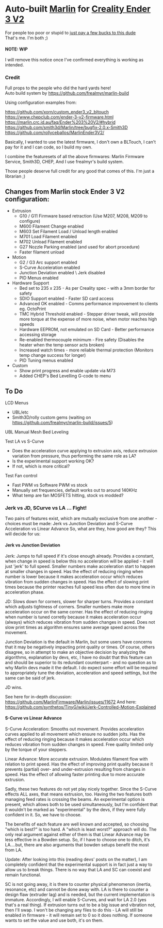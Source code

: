 # Auto-built [Marlin](https://github.com/MarlinFirmware/Marlin/) for [Creality Ender 3 V2](https://www.creality.com/goods-detail/ender-3-v2-3d-printer)


For people too poor or stupid to [just pay a few bucks to this dude](https://marlin.crc.id.au/firmware/Ender%203%20V2%20-%20Stock/)  
That's me. I'm both ;)  

#### NOTE: WIP  
I will remove this notice once I've confirmed everything is working as intended.  

### Credit  
Full props to the people who did the hard yards here!  
Auto build system by https://github.com/frealmyr/marlin-build  
  
Using configuration examples from:

https://github.com/xorn/custom_ender3_v2_bltouch  
https://www.chepclub.com/ender-3-v2-firmware.html  
https://marlin.crc.id.au/faq/Ender%203%20V2/#hybrid  
https://github.com/smith3d/Marlin/tree/bugfix-2.0.x-Smith3D  
https://github.com/rollyceballos/MarlinEnder3V2/  
  
  
  
Basically, I wanted to use the latest firmware, I don't own a BLTouch, I can't pay for it and I can code, so I build my own.

I combine the featuresets of all the above firmwares: Marlin Firmware Service, Smith3D, CHEP, 
And I use frealmyr's build system.

Those people deserve full credit for any good that comes of this. I'm just a librarian ;)

## Changes from Marlin stock Ender 3 V2 configuration:
- Extrusion
  - G10 / G11 Firmware based retraction (Use M207, M208, M209 to configure)
  - M600 Filament Change enabled
  - M603 Set Filament Load / Unload length enabled
  - M701 Load Filament enabled
  - M702 Unload Filament enabled
  - G27 Nozzle Parking enabled (and used for abort procedure)
  - Faster filament unload
- Motion
  - G2 / G3 Arc support enabled
  - S-Curve Acceleration enabled
  - Junction Deviation enabled \ Jerk disabled
  - PID Menus enabled
- Hardware Support
  - Bed set to 235 x 235 - As per Creality spec - with a 3mm border for safety
  - SDIO Support enabled - Faster SD card access
  - Advanced OK enabled - Comms performance improvement to clients eg. OctoPrint
  - TMC Hybrid Threshold enabled - Stepper driver tweak, will provide more torque at the expense of more noise, when motor reaches high speeds
  - Hardware EEPROM, not emulated on SD Card - Better performance accessing storage
  - Re-enabled thermocouple minimum - Fire safety (Disables the heater when the temp sensor acts broken)
  - Increased watch times - more reliable thermal protection (Monitors temp change success for longer)
  - PID Tuning menus enabled
- Custom
  - Show print progress and enable update via M73
  - Added CHEP's Bed Levelling G-code to menu

## To Do  


LCD Menus
  - UBL/etc
  - Smith3D/rolly custom gems (waiting on https://github.com/frealmyr/marlin-build/issues/5)

UBL Manual Mesh Bed Leveling

Test LA vs S-Curve  
  - Does the acceleration curve applying to extrusion axis, reduce extrusion variation from pressure, thus performing the same role as LA?
  - Is the experimental support working OK?
  - If not, which is more critical? 

Test Fan control  
  - Fast PWM vs Software PWM vs stock
  - Manually set frequencies, default works out to around 140KHz
  - What temp are fan MOSFETS hitting, stock vs modded?


### Jerk vs JD, SCurve vs LA ... Fight!

Two pairs of features exist, which are mutually exclusive from one another - choices must be made: Jerk vs Junction Deviation and S-Curve Acceleration vs Linear Advance
So, what are they, how good are they? This will decide for us:


#### Jerk vs Junction Deviation

Jerk: Jumps to full speed if it's close enough already. 
Provides a constant, when change in speed is below this no acceleration will be applied - it will just 'jerk' to full speed. Smaller numbers make acceleration start to happen at smaller changes in speed.
Has the effect of reducing ringing when number is lower because it makes acceleration occur which reduces vibration from sudden changes in speed.
Has the effect of slowing print times because the printer reaches full speed less often due to more time in acceleration phase.

JD: Slows down for corners, slower for sharper turns. 
Provides a constant which adjusts tightness of corners. Smaller numbers make more acceleration occur on the same corner.
Has the effect of reducing ringing when number is tuned corretly because it makes acceleration occur (always) which reduces vibration from sudden changes in speed.
Does not slow print times as algorithm ensures same average speed across the movement.

Junction Deviation is the default in Marlin, but some users have concerns that it may be negatively impacting print quality or times. Of course, others disagree, so in attempt to make an objective decision by analyzing the algorithms, explanation by devs, etc, I have no doubt that this feature can and should be superior to its redundant counterpart - and no question as to why Marlin devs made it the default. I do expect some effort will be required to appropriately tune the deviation, acceleration and speed settings, but the same can be said of jerk.

JD wins. 

See here for in-depth discussion: https://github.com/MarlinFirmware/Marlin/issues/11672
And here: https://github.com/synthetos/TinyG/wiki/Jerk-Controlled-Motion-Explained


#### S-Curve vs Linear Advance

S-Curve Acceleration: Smooths out movement.
Provides acceleration curves applied to all movement which ensure no sudden jolts.
Has the effect of reducing ringing because it makes acceleration occur which reduces vibration from sudden changes in speed.
Free quality limited only by the torque of your steppers.


Linear Advance: More accurate extrusion.
Modulates filament flow with relation to print speed.
Has the effect of improving print quality because it prevents (partial) over- and under-extrusion resulting from changes in speed.
Has the effect of allowing faster printing due to more accurate extrusion.

Sadly, these two features do not yet play nicely together. Since the S-Curve effects ALL axes, that means extrusion, too. Having the two features both managing feed rates is crossing the beams.
An experimental option is present, which allows both to be used simultaneously, but I'm confident that it wouldn't be marked as "experimental" by the devs, if they were fully confident in it. So, we have to choose.

The benefits of each feature are well known and accepted, so choosing "which is best?" is too hard. A "which is least worst?" approach will do. The only real argument against either of them is that Linear Advance may be less effective in a Bowden setup. So, if I have to choose one to ditch, it's LA....but, there are also arguments that bowden setups benefit the most from LA.

Update:
After looking into this (reading devs' posts on the matter), I am completely confident that the experimental support is in fact just a way to allow us to break things. There is no way that LA and SC can coexist and remain functional.

SC is not going away, it is there to counter physical phenomenon (inertia, resonance, etc) and cannot be done away with. LA is there to counter a design flaw (extruder lag) and is needed, but the current implementation is immature. Accordingly, I will enable S-Curves, and wait for LA 2.0 (yes that's a real thing). If extrusion turns out to be a big issue and vibration not, then I'll swap. I won't be changing any files to do this - LA will still be enabled in firmware - it will remain set to 0 so it does nothing. If someone wants to set the value and use both, it's on them.
